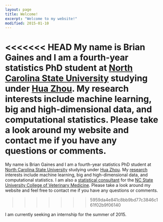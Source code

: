 ```yaml
---
layout: page
title: Welcome!
excerpt: "Welcome to my website!"
modified: 2015-01-10
---
```


<<<<<<< HEAD
My name is Brian Gaines and I am a fourth-year statistics PhD student at [North Carolina State University](http://www.ncsu.edu) studying under [Hua Zhou](http://hua-zhou.github.io/).  My research interests include machine learning, big and high-dimensional data, and computational statistics.  Please take a look around my website and contact me if you have any questions or comments.
=======
My name is Brian Gaines and I am a fourth-year statistics PhD student at [North Carolina State University](http://www.ncsu.edu) studying under [Hua Zhou](http://hua-zhou.github.io/).  My [research](http://brgaines.github.io/research/) interests include machine learning, big and high-dimensional data, and computational statistics.  I am also a [statistical consultant](http://brgaines.github.io/consulting/) for the [NC State University College of Veterinary Medicine](http://www.cvm.ncsu.edu/ccmtr/ss.html).  Please take a look around my website and feel free to contact me if you have any questions or comments.
>>>>>>> 5959da4e841c8bb9bd77c3846c161f02b9f06140

I am currently seeking an internship for the summer of 2015. 
